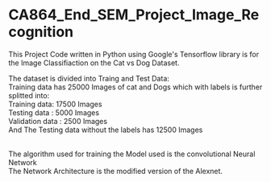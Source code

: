 # CA864_End_SEM_Project_Image_Recognition
This Project Code written in Python using Google's Tensorflow library is for the Image Classifiaction on the Cat vs Dog Dataset.

The dataset is divided into Traing and Test Data:
<br/>Training data has 25000 Images of cat and Dogs which with labels is further splitted into:
<br/>Training data: 17500 Images
<br/>Testing data : 5000 Images
<br/>Validation data : 2500 Images
<br/>And The Testing data without the labels has 12500 Images 


<br/> The algorithm used for training the Model used is the convolutional Neural Network
<br/> The Network Architecture is the modified version of the Alexnet.
